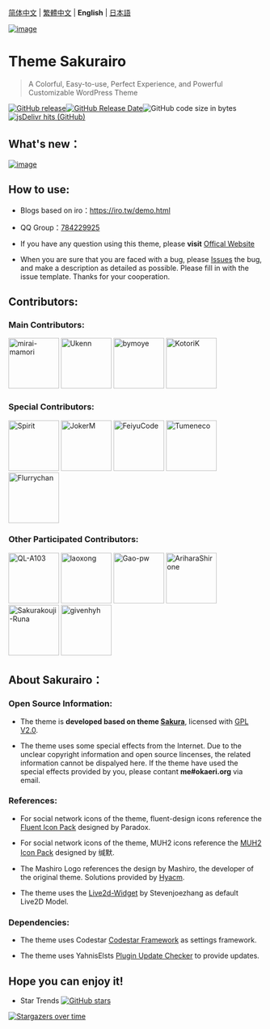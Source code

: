 [简体中文](README.md) | [繁體中文](README_tw.md) | **English** | [日本語](README_ja.md)

[![image](https://x.jscdn.host/release/ucode-x/source/Sakurairo_Vision/@2.4/readme/banner.png)](https://github.com/mirai-mamori/Sakurairo)

<h1 align="left">Theme Sakurairo </h1>

> A Colorful, Easy-to-use, Perfect Experience, and Powerful Customizable WordPress Theme

[![GitHub release](https://img.shields.io/github/v/release/mirai-mamori/Sakurairo.svg?style=for-the-badge&logo=appveyor)](https://github.com/mirai-mamori/Sakurairo/releases/latest)[![GitHub Release Date](https://img.shields.io/github/release-date/mirai-mamori/Sakurairo?style=for-the-badge&logo=appveyor)](https://github.com/mirai-mamori/Sakurairo/releases)![GitHub code size in bytes](https://img.shields.io/github/languages/code-size/mirai-mamori/Sakurairo?style=for-the-badge&logo=appveyor)[![jsDelivr hits (GitHub)](https://img.shields.io/jsdelivr/gh/hm/Fuukei/Public_Repository?color=red&logo=jsdelivr&logoColor=red&style=for-the-badge)](https://www.jsdelivr.com/package/gh/mirai-mamori/sakurairo)


## What's new：

[![image](https://x.jscdn.host/release/ucode-x/source/Sakurairo_Vision/@2.4/readme/versions_en.png)](https://iro.tw/)

## How to use:

- Blogs based on iro：https://iro.tw/demo.html

- QQ Group：[784229925](https://jq.qq.com/?_wv=1027&k=U5UJjRik)

- If you have any question using this theme, please **visit**  [Offical Website](https://iro.tw/) 

- When you are sure that you are faced with a bug, please [Issues](https://github.com/mirai-mamori/Sakurairo/issues/new/choose) the bug, and make a description as detailed as possible.
Please fill in with the issue template. Thanks for your cooperation.

## Contributors:

### Main Contributors:

<a href="https://github.com/mirai-mamori"><img src="https://avatars3.githubusercontent.com/u/61381142?s=400" alt="mirai-mamori" width="100"></a>  <a href="https://github.com/Ukenn2112"><img src="https://avatars3.githubusercontent.com/u/60847880?s=400" alt="Ukenn" width="100"></a>  <a href="https://github.com/bymoye"><img src="https://avatars2.githubusercontent.com/u/27877470?s=400" alt="bymoye" width="100"></a> <a href="https://github.com/KotoriK"><img src="https://avatars.githubusercontent.com/u/52659125?s=400" alt="KotoriK" width="100"></a>

### Special Contributors:

<a href="https://github.com/spirit1431007"><img src="https://avatars1.githubusercontent.com/u/29689177?s=400" alt="Spirit" width="100"></a>  <a href="https://jokerm.com/"><img src="https://cdn.jokerm.com/?/imgcdn/logo.png" alt="JokerM" width="100"></a>  <a href="https://github.com/FeiyuCode"><img src="https://avatars0.githubusercontent.com/u/46924793?s=400" alt="FeiyuCode" width="100"></a>  <a href="https://github.com/tumeneco"><img src="https://avatars0.githubusercontent.com/u/68286041?s=400" alt="Tumeneco" width="100"></a>  <a href="https://github.com/flurrychan "><img src="https://cdn.jsdelivr.net/gh/flurrychan/CDN/tx.jpg" alt="Flurrychan" width="100"></a>

### Other Participated Contributors:

<a href="https://github.com/QL-A103"><img src="https://avatars.githubusercontent.com/u/57120572?v=4" alt="QL-A103" width="100"></a>  <a href="https://github.com/laoxong"><img src="https://avatars.githubusercontent.com/u/31268830?v=4" alt="laoxong" width="100"></a>  <a href="https://github.com/Gao-pw"><img src="https://avatars.githubusercontent.com/u/48815350?v=4" alt="Gao-pw" width="100"></a>  <a href="https://github.com/AriharaShirone"><img src="https://avatars.githubusercontent.com/u/30365341?v=4" alt="AriharaShirone" width="100"></a>  <a href="https://github.com/Sakurakouji-Runa"><img src="https://avatars2.githubusercontent.com/u/46081776?s=400" alt="Sakurakouji-Runa" width="100"></a>  <a href="https://github.com/givenhyh"><img src="https://avatars3.githubusercontent.com/u/37971883?s=400" alt="givenhyh" width="100"></a>

## About Sakurairo：

### Open Source Information:

- The theme is  **developed based on theme [Sakura](https://github.com/mashirozx/Sakura)**, licensed with [GPL V2.0](https://github.com/mirai-mamori/Sakurairo/blob/master/LICENSE).

- The theme uses some special effects from the Internet. Due to the unclear copyright information and open source lincenses, the related information cannot be dispalyed here. If the theme have used the special effects provided by you, please contant **me#okaeri.org** via email.

### References:

- For social network icons of the theme, fluent-design icons reference the [Fluent Icon Pack](https://wwi.lanzous.com/ikyq5kgx0wb) designed by Paradox.

- For social network icons of the theme, MUH2 icons reference the [MUH2 Icon Pack](https://www.coolapk.com/apk/com.muh2.icon) designed by 缄默.

- The Mashiro Logo references the design by Mashiro, the developer of the original theme. Solutions provided by [Hyacm](https://hyacm.com/acai/ui/143/sakura-logo/).

- The theme uses the [Live2d-Widget](https://github.com/stevenjoezhang/live2d-widget) by Stevenjoezhang as default Live2D Model.

### Dependencies:

- The theme uses Codestar [Codestar Framework](https://github.com/Codestar/codestar-framework) as settings framework. 

- The theme uses YahnisElsts [Plugin Update Checker](https://github.com/YahnisElsts/plugin-update-checker) to provide updates.

## Hope you can enjoy it!

- Star Trends  [![GitHub stars](https://img.shields.io/github/stars/mirai-mamori/Sakurairo?logo=github&style=social)](https://github.com/mirai-mamori/Sakurairo/stargazers)

[![Stargazers over time](https://starchart.cc/mirai-mamori/Sakurairo.svg)](https://github.com/mirai-mamori/Sakurairo/stargazers)

